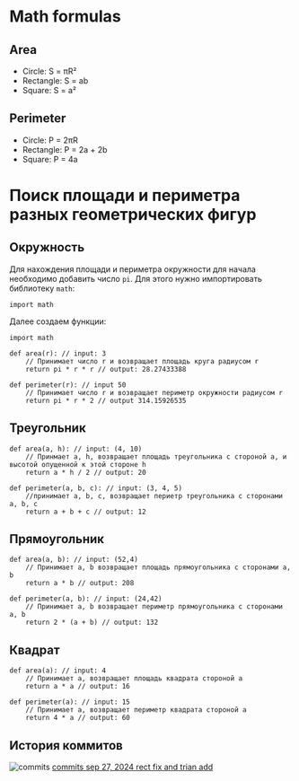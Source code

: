 # Math formulas
## Area
- Circle: S = πR²
- Rectangle: S = ab
- Square: S = a²

## Perimeter
- Circle: P = 2πR
- Rectangle: P = 2a + 2b
- Square: P = 4a

# Поиск площади и периметра разных геометрических фигур
## Окружность
Для нахождения площади и периметра окружности для начала необходимо добавить число `pi`. Для этого нужно импортировать библиотеку `math`:  
```
import math
```  
Далее создаем функции:  
```
import math

def area(r): // input: 3
    // Принимает число r и возвращает площадь круга радиусом r
	return pi * r * r // output: 28.27433388

def perimeter(r): // input 50
    // Принимает число r и возвращает периметр окружности радиусом r
    return pi * r * 2 // output 314.15926535
```

## Треугольник
```
def area(a, h): // input: (4, 10)
    // Принмает a, h, возвращает площадь треугольника с стороной a, и высотой опущенной к этой стороне h
    return a * h / 2 // output: 20

def perimeter(a, b, c): // input: (3, 4, 5)
	//принимает a, b, c, возвращает периетр треугольника с сторонами a, b, c    
	return a + b + c // output: 12
```
## Прямоугольник
```
def area(a, b): // input: (52,4)
	// Принимает a, b возвращает площадь прямоугольника с сторонами a, b
    return a * b // output: 208

def perimeter(a, b): // input: (24,42)
    // Принимает a, b возвращает периметр прямоугольника с сторонами a, b
    return 2 * (a + b) // output: 132
```

## Квадрат
```
def area(a): // input: 4
    // Принимает а, возвращает площадь квадрата стороной а
    return a * a // output: 16

def perimeter(a): // input: 15
    // Принимает а, возвращает периметр квадрата стороной а
    return 4 * a // output: 60
```
## История коммитов
![commits](https://raw.githubusercontent.com/Osaulenko-I/geometric_lib/a9696feeb2bf90e680b3691bdf331b44e5b8859d/commit%20history.png)
[commits sep 27, 2024 rect fix and trian add](https://github.com/Osaulenko-I/geometric_lib/commit/d3d3f4a32ba2bae5071abf927882f1a83ddf8236)
